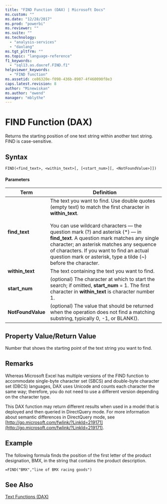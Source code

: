 ```yaml
---
title: "FIND Function (DAX) | Microsoft Docs"
ms.custom: ""
ms.date: "12/28/2017"
ms.prod: "powerbi"
ms.reviewer: ""
ms.suite: ""
ms.technology: 
  - "analysis-services"
  - "daxlang"
ms.tgt_pltfrm: ""
ms.topic: "language-reference"
f1_keywords: 
  - "sql13.as.daxref.FIND.f1"
helpviewer_keywords: 
  - "FIND function"
ms.assetid: ce86320e-f098-436b-8907-4f460090f8e3
caps.latest.revision: 8
author: "Minewiskan"
ms.author: "owend"
manager: "mblythe"
---
```

# FIND Function (DAX)
Returns the starting position of one text string within another text string. FIND is case-sensitive.  
  
## Syntax  
  
```  
FIND(<find_text>, <within_text>[, [<start_num>][, <NotFoundValue>]])  
```  
  
#### Parameters  
  
|Term|Definition|  
|--------|--------------|  
|**find_text**|The text you want to find. Use double quotes (empty text) to match the first character in **within_text**.<br /><br />You can use wildcard characters — the question mark (?) and asterisk (\*) — in **find_text**. A question mark matches any single character; an asterisk matches any sequence of characters. If you want to find an actual question mark or asterisk, type a tilde (~) before the character.|  
|**within_text**|The text containing the text you want to find.|  
|**start_num**|(optional) The character at which to start the search; if omitted, **start_num** = 1. The first character in **within_text** is character number 1.|  
|**NotFoundValue**|(optional) The value that should be returned when the operation does not find a matching substring, typically 0, -1, or BLANK().|  
  
## Property Value/Return Value  
Number that shows the starting point of the text string you want to find.  
  
## Remarks  
Whereas Microsoft Excel has multiple versions of the FIND function to accommodate single-byte character set (SBCS) and double-byte character set (DBCS) languages, DAX uses Unicode and counts each character the same way; therefore, you do not need to use a different version depending on the character type.  
  
This DAX function may return different results when used in a model that is deployed and then queried in DirectQuery mode. For more information about semantic differences in DirectQuery mode, see [http://go.microsoft.com/fwlink/?LinkId=219171](http://go.microsoft.com/fwlink/?LinkId=219171).  
  
## Example  
The following formula finds the position of the first letter of the product designation, BMX, in the string that contains the product description.  
  
```  
=FIND("BMX","line of BMX racing goods")  
```  
  
## See Also  
[Text Functions &#40;DAX&#41;](../DAX/text-functions-dax.md)  
  
